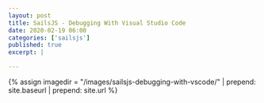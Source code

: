 ```yaml
---
layout: post
title: SailsJS - Debugging With Visual Studio Code
date: 2020-02-19 06:00
categories: ['sailsjs']
published: true
excerpt: |

---
```


{% assign imagedir = "/images/sailsjs-debugging-with-vscode/" | prepend: site.baseurl | prepend: site.url %}


